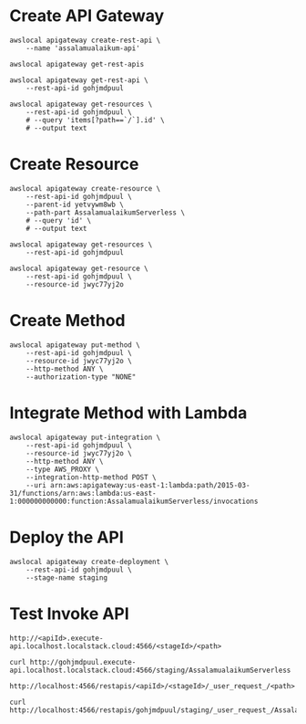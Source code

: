 # Create API Gateway

```shell
awslocal apigateway create-rest-api \
    --name 'assalamualaikum-api'
```

```shell
awslocal apigateway get-rest-apis
```

```shell
awslocal apigateway get-rest-api \
    --rest-api-id gohjmdpuul
```

```shell
awslocal apigateway get-resources \
    --rest-api-id gohjmdpuul \
    # --query 'items[?path==`/`].id' \
    # --output text
```


# Create Resource

```shell
awslocal apigateway create-resource \
    --rest-api-id gohjmdpuul \
    --parent-id yetvywm8wb \
    --path-part AssalamualaikumServerless \
    # --query 'id' \
    # --output text
```

```shell
awslocal apigateway get-resources \
    --rest-api-id gohjmdpuul
```

```shell
awslocal apigateway get-resource \
    --rest-api-id gohjmdpuul \
    --resource-id jwyc77yj2o
```

# Create Method

```shell
awslocal apigateway put-method \
    --rest-api-id gohjmdpuul \
    --resource-id jwyc77yj2o \
    --http-method ANY \
    --authorization-type "NONE"
```


# Integrate Method with Lambda

```shell
awslocal apigateway put-integration \
    --rest-api-id gohjmdpuul \
    --resource-id jwyc77yj2o \
    --http-method ANY \
    --type AWS_PROXY \
    --integration-http-method POST \
    --uri arn:aws:apigateway:us-east-1:lambda:path/2015-03-31/functions/arn:aws:lambda:us-east-1:000000000000:function:AssalamualaikumServerless/invocations
```


# Deploy the API

```shell
awslocal apigateway create-deployment \
    --rest-api-id gohjmdpuul \
    --stage-name staging
```


# Test Invoke API 

```shell
http://<apiId>.execute-api.localhost.localstack.cloud:4566/<stageId>/<path>

curl http://gohjmdpuul.execute-api.localhost.localstack.cloud:4566/staging/AssalamualaikumServerless
```

```shell
http://localhost:4566/restapis/<apiId>/<stageId>/_user_request_/<path>

curl http://localhost:4566/restapis/gohjmdpuul/staging/_user_request_/AssalamualaikumServerless
```
